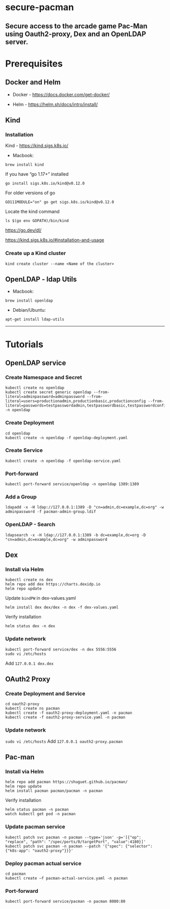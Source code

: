 # secure-pacman #
Secure access to the arcade game Pac-Man using Oauth2-proxy, Dex and an OpenLDAP server.
----
# Prerequisites #
## Docker and Helm ##

* Docker - https://docs.docker.com/get-docker/​

* Helm - https://helm.sh/docs/intro/install/

## Kind ##
### Installation

Kind - https://kind.sigs.k8s.io/​

* Macbook:
```
brew install kind
```

If you have “go 1.17+” installed​
```
go install sigs.k8s.io/kind@v0.12.0​
```

For older versions of go​
```
GO111MODULE="on" go get sigs.k8s.io/kind@v0.12.0
```

Locate the kind command​
```
ls $(go env GOPATH)/bin/kind​
```

https://go.dev/dl/​

https://kind.sigs.k8s.io/#installation-and-usage

### Create up a Kind cluster
```
kind create cluster --name <Name of the cluster>
```
## OpenLDAP - ldap Utils​
* Macbook:​
```
brew install openldap​
```
* Debian/Ubuntu:​
```
apt-get install ldap-utils
```
----
# Tutorials #
## OpenLDAP service ##
### Create Namespace and Secret​
```
kubectl create ns openldap​
kubectl create secret generic openldap --from-literal=adminpassword=adminpassword --from-literal=users=productionadmin,productionbasic,productionconfig --from-literal=passwords=testpasswordadmin,testpasswordbasic,testpasswordconfig -n openldap
```
### Create Deployment​
```
cd openldap​
kubectl create -n openldap -f openldap-deployment.yaml​
```
### Create Service
```
kubectl create -n openldap -f openldap-service.yaml​
```
### Port-forward
```
kubectl port-forward service/openldap -n openldap 1389:1389
```
### Add a Group​
```
ldapadd -x -H ldap://127.0.0.1:1389 -D "cn=admin,dc=example,dc=org" -w adminpassword -f pacman-admin-group.ldif
```
### OpenLDAP - Search
```
ldapsearch -x -H ldap://127.0.0.1:1389 -b dc=example,dc=org -D "cn=admin,dc=example,dc=org" -w adminpassword​
```

## Dex ##
### Install via Helm
```
kubectl create ns dex​
helm repo add dex https://charts.dexidp.io​
helm repo update​
```
Update `bindPW` in dex-values.yaml
```
helm install dex dex/dex -n dex -f dex-values.yaml
```

Verify installation
```
helm status dex -n dex
```

### Update network
```
kubectl port-forward service/dex -n dex 5556:5556
sudo vi /etc/hosts
```
Add `127.0.0.1 dex.dex`

## OAuth2 Proxy ##
### Create Deployment and Service
```
cd oauth2-proxy
kubectl create ns pacman
kubectl create -f oauth2-proxy-deployment.yaml -n pacman
kubectl create -f oauth2-proxy-service.yaml -n pacman
```
### Update network
`sudo vi /etc/hosts`
Add `127.0.0.1 oauth2-proxy.pacman`
## Pac-man
### Install via Helm
```
helm repo add pacman https://shuguet.github.io/pacman/
helm repo update
helm install pacman pacman/pacman -n pacman
```

Verify installation
```
helm status pacman -n pacman
watch kubectl get pod -n pacman
```
### Update pacman service
```
kubectl patch svc pacman -n pacman --type='json' -p='[{"op": "replace", "path": "/spec/ports/0/targetPort", "value":4180}]'
kubectl patch svc pacman -n pacman --patch '{"spec": {"selector": {"k8s-app": "oauth2-proxy"}}}'
```
### Deploy pacman actual service
```
cd pacman
kubectl create –f pacman-actual-service.yaml -n pacman
```
### Port-forward
`kubectl port-forward service/pacman -n pacman 8080:80`







​

​

​


​

​